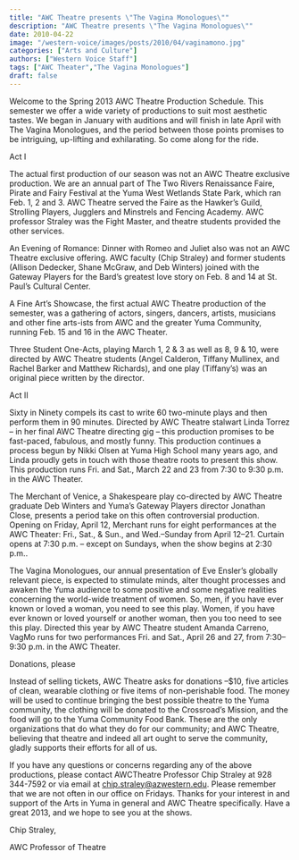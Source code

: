 ```yaml
---
title: "AWC Theatre presents \"The Vagina Monologues\""
description: "AWC Theatre presents \"The Vagina Monologues\""
date: 2010-04-22
image: "/western-voice/images/posts/2010/04/vaginamono.jpg"
categories: ["Arts and Culture"]
authors: ["Western Voice Staff"]
tags: ["AWC Theater","The Vagina Monologues"]
draft: false
---
```

Welcome to the Spring 2013 AWC Theatre Production Schedule. This semester we offer a wide variety of productions to suit most aesthetic tastes. We began in January with auditions and will finish in late April with The Vagina Monologues, and the period between those points promises to be intriguing, up-lifting and exhilarating. So come along for the ride.

Act I

The actual first production of our season was not an AWC Theatre exclusive production. We are an annual part of The Two Rivers Renaissance Faire, Pirate and Fairy Festival at the Yuma West Wetlands State Park, which ran Feb. 1, 2 and 3. AWC Theatre served the Faire as the Hawker’s Guild, Strolling Players, Jugglers and Minstrels and Fencing Academy. AWC professor Straley was the Fight Master, and theatre students provided the other services.

An Evening of Romance: Dinner with Romeo and Juliet also was not an AWC Theatre exclusive offering. AWC faculty (Chip Straley) and former students (Allison Dedecker, Shane McGraw, and Deb Winters) joined with the Gateway Players for the Bard’s greatest love story on Feb. 8 and 14 at St. Paul’s Cultural Center.

A Fine Art’s Showcase, the first actual AWC Theatre production of the semester, was a gathering of actors, singers, dancers, artists, musicians and other fine arts-ists from AWC and the greater Yuma Community, running Feb. 15 and 16 in the AWC Theater.

Three Student One-Acts, playing March 1, 2 & 3 as well as 8, 9 & 10, were directed by AWC Theatre students (Angel Calderon, Tiffany Mullinex, and Rachel Barker and Matthew Richards), and one play (Tiffany’s) was an original piece written by the director.

Act II

Sixty in Ninety compels its cast to write 60 two-minute plays and then perform them in 90 minutes. Directed by AWC Theatre stalwart Linda Torrez – in her final AWC Theatre directing gig – this production promises to be fast-paced, fabulous, and mostly funny. This production continues a process begun by Nikki Olsen at Yuma High School many years ago, and Linda proudly gets in touch with those theatre roots to present this show. This production runs Fri. and Sat., March 22 and 23 from 7:30 to 9:30 p.m. in the AWC Theater.

The Merchant of Venice, a Shakespeare play co-directed by AWC Theatre graduate Deb Winters and Yuma’s Gateway Players director Jonathan Close, presents a period take on this often controversial production. Opening on Friday, April 12, Merchant runs for eight performances at the AWC Theater: Fri., Sat., & Sun., and Wed.–Sunday from April 12–21. Curtain opens at 7:30 p.m. – except on Sundays, when the show begins at 2:30 p.m..

The Vagina Monologues, our annual presentation of Eve Ensler’s globally relevant piece, is expected to stimulate minds, alter thought processes and awaken the Yuma audience to some positive and some negative realities concerning the world-wide treatment of women. So, men, if you have ever known or loved a woman, you need to see this play. Women, if you have ever known or loved yourself or another woman, then you too need to see this play. Directed this year by AWC Theatre student Amanda Carreno, VagMo runs for two performances Fri. and Sat., April 26 and 27, from 7:30–9:30 p.m. in the AWC Theater.

Donations, please

Instead of selling tickets, AWC Theatre asks for donations –$10, five articles of clean, wearable clothing or five items of non-perishable food. The money will be used to continue bringing the best possible theatre to the Yuma community, the clothing will be donated to the Crossroad’s Mission, and the food will go to the Yuma Community Food Bank. These are the only organizations that do what they do for our community; and AWC Theatre, believing that theatre and indeed all art ought to serve the community, gladly supports their efforts for all of us.

If you have any questions or concerns regarding any of the above productions, please contact AWCTheatre Professor Chip Straley at 928 344-7592 or via email at chip.straley@azwestern.edu. Please remember that we are not often in our office on Fridays. Thanks for your interest in and support of the Arts in Yuma in general and AWC Theatre specifically. Have a great 2013, and we hope to see you at the shows.

Chip Straley,

AWC Professor of Theatre